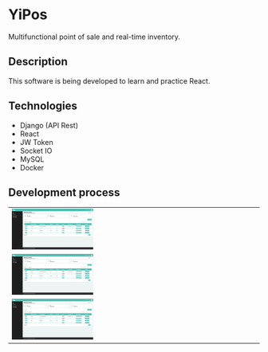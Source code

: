 # YiPos
Multifunctional point of sale and real-time inventory.

## Description
This software is being developed to learn and practice React.

## Technologies
- Django (API Rest)
- React
- JW Token
- Socket IO
- MySQL
- Docker

## Development process
<table>
  <tr>
    <td>
      <img src="https://raw.githubusercontent.com/TYisusDv/YiPos/master/images/p1.png" alt="Screenshot 1" width="33.3%">
    </td>
  </tr>
  <tr>
    <td>
      <img src="https://raw.githubusercontent.com/TYisusDv/YiPos/master/images/p1.png" alt="Screenshot 2" width="33.3%">
    </td>
  </tr>
  <tr>
    <td>
      <img src="https://raw.githubusercontent.com/TYisusDv/YiPos/master/images/p1.png" alt="Screenshot 3" width="33.3%">
    </td>
  </tr>
</table>